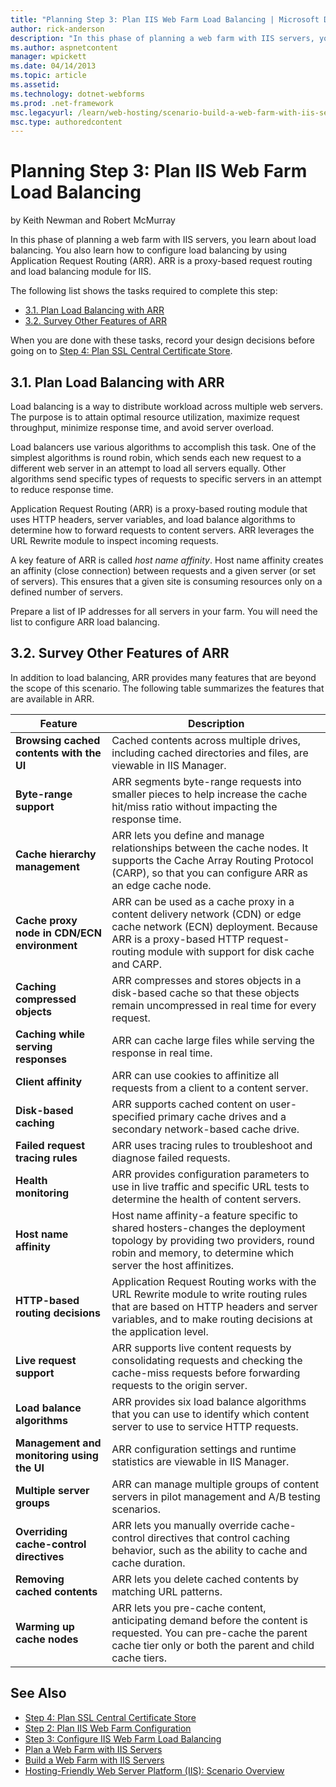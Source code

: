 ```yaml
---
title: "Planning Step 3: Plan IIS Web Farm Load Balancing | Microsoft Docs"
author: rick-anderson
description: "In this phase of planning a web farm with IIS servers, you learn about load balancing. You also learn how to configure load balancing by using Application Re..."
ms.author: aspnetcontent
manager: wpickett
ms.date: 04/14/2013
ms.topic: article
ms.assetid: 
ms.technology: dotnet-webforms
ms.prod: .net-framework
msc.legacyurl: /learn/web-hosting/scenario-build-a-web-farm-with-iis-servers/planning-step-3-plan-iis-web-farm-load-balancing
msc.type: authoredcontent
---
```

Planning Step 3: Plan IIS Web Farm Load Balancing
====================
by Keith Newman and Robert McMurray

In this phase of planning a web farm with IIS servers, you learn about load balancing. You also learn how to configure load balancing by using Application Request Routing (ARR). ARR is a proxy-based request routing and load balancing module for IIS.

The following list shows the tasks required to complete this step:

- [3.1. Plan Load Balancing with ARR](#31)
- [3.2. Survey Other Features of ARR](#32)

When you are done with these tasks, record your design decisions before going on to [Step 4: Plan SSL Central Certificate Store](planning-step-4-plan-ssl-central-certificate-store.md).

<a id="31"></a>
## 3.1. Plan Load Balancing with ARR

Load balancing is a way to distribute workload across multiple web servers. The purpose is to attain optimal resource utilization, maximize request throughput, minimize response time, and avoid server overload.

Load balancers use various algorithms to accomplish this task. One of the simplest algorithms is round robin, which sends each new request to a different web server in an attempt to load all servers equally. Other algorithms send specific types of requests to specific servers in an attempt to reduce response time.

Application Request Routing (ARR) is a proxy-based routing module that uses HTTP headers, server variables, and load balance algorithms to determine how to forward requests to content servers. ARR leverages the URL Rewrite module to inspect incoming requests.

A key feature of ARR is called *host name affinity*. Host name affinity creates an affinity (close connection) between requests and a given server (or set of servers). This ensures that a given site is consuming resources only on a defined number of servers.

Prepare a list of IP addresses for all servers in your farm. You will need the list to configure ARR load balancing.

<a id="32"></a>
## 3.2. Survey Other Features of ARR

In addition to load balancing, ARR provides many features that are beyond the scope of this scenario. The following table summarizes the features that are available in ARR.

| Feature | Description |
| --- | --- |
| **Browsing cached contents with the UI** | Cached contents across multiple drives, including cached directories and files, are viewable in IIS Manager. |
| **Byte-range support** | ARR segments byte-range requests into smaller pieces to help increase the cache hit/miss ratio without impacting the response time. |
| **Cache hierarchy management** | ARR lets you define and manage relationships between the cache nodes. It supports the Cache Array Routing Protocol (CARP), so that you can configure ARR as an edge cache node. |
| **Cache proxy node in CDN/ECN environment** | ARR can be used as a cache proxy in a content delivery network (CDN) or edge cache network (ECN) deployment. Because ARR is a proxy-based HTTP request-routing module with support for disk cache and CARP. |
| **Caching compressed objects** | ARR compresses and stores objects in a disk-based cache so that these objects remain uncompressed in real time for every request. |
| **Caching while serving responses** | ARR can cache large files while serving the response in real time. |
| **Client affinity** | ARR can use cookies to affinitize all requests from a client to a content server. |
| **Disk-based caching** | ARR supports cached content on user-specified primary cache drives and a secondary network-based cache drive. |
| **Failed request tracing rules** | ARR uses tracing rules to troubleshoot and diagnose failed requests. |
| **Health monitoring** | ARR provides configuration parameters to use in live traffic and specific URL tests to determine the health of content servers. |
| **Host name affinity** | Host name affinity-a feature specific to shared hosters-changes the deployment topology by providing two providers, round robin and memory, to determine which server the host affinitizes. |
| **HTTP-based routing decisions** | Application Request Routing works with the URL Rewrite module to write routing rules that are based on HTTP headers and server variables, and to make routing decisions at the application level. |
| **Live request support** | ARR supports live content requests by consolidating requests and checking the cache-miss requests before forwarding requests to the origin server. |
| **Load balance algorithms** | ARR provides six load balance algorithms that you can use to identify which content server to use to service HTTP requests. |
| **Management and monitoring using the UI** | ARR configuration settings and runtime statistics are viewable in IIS Manager. |
| **Multiple server groups** | ARR can manage multiple groups of content servers in pilot management and A/B testing scenarios. |
| **Overriding cache-control directives** | ARR lets you manually override cache-control directives that control caching behavior, such as the ability to cache and cache duration. |
| **Removing cached contents** | ARR lets you delete cached contents by matching URL patterns. |
| **Warming up cache nodes** | ARR lets you pre-cache content, anticipating demand before the content is requested. You can pre-cache the parent cache tier only or both the parent and child cache tiers. |

## See Also

- [Step 4: Plan SSL Central Certificate Store](planning-step-4-plan-ssl-central-certificate-store.md)
- [Step 2: Plan IIS Web Farm Configuration](planning-step-2-plan-iis-web-farm-configuration.md)
- [Step 3: Configure IIS Web Farm Load Balancing](configuring-step-3-configure-iis-web-farm-load-balancing.md)
- [Plan a Web Farm with IIS Servers](plan-a-web-farm-with-iis-servers.md)
- [Build a Web Farm with IIS Servers](overview-build-a-web-farm-with-iis-servers.md)
- [Hosting-Friendly Web Server Platform (IIS): Scenario Overview](../../get-started/introduction-to-iis/hosting-friendly-web-server-platform-iis-scenario-overview.md)